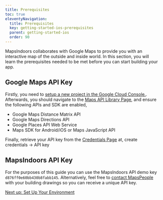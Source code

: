 ```yaml
---
title: Prerequisites
toc: true
eleventyNavigation:
  title: Prerequisites
  key: getting-started-ios-prerequisites
  parent: getting-started-ios
  order: 90
---
```


MapsIndoors collaborates with Google Maps to provide you with an interactive map of the outside and inside world. In this section, you will learn the prerequisites needed to be met before you can start building your app.

## Google Maps API Key

Firstly, you need to [setup a new project in the Google Cloud Console.](https://developers.google.com/maps/gmp-get-started). Afterwards, you should navigate to the [Maps API Library Page](https://console.cloud.google.com/apis/library?filter=category:maps), and ensure the following APIs and SDK are enabled,

* Google Maps Distance Matrix API
* Google Maps Directions API
* Google Places API Web Service  
* Maps SDK for Android/iOS or Maps JavaScript API

Finally, retrieve your API key from the [Credentials Page](https://console.cloud.google.com/project/_/apiui/credential) at, create credentials -> API key

## MapsIndoors API Key

For the purposes of this guide you can use the MapsIndoors API demo key `d876ff0e60bb430b8fabb145`. Alternatively, feel free to [contact MapsPeople](https://resources.mapspeople.com/contact-us) with your building drawings so you can receive a unique API key.

<p class="next-article"><a class="mi-button mi-button--outline" href="{{ site.url }}/getting-started/ios/set-up-your-environment/">Next up: Set Up Your Environment</a></p>
